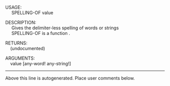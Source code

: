 USAGE:  
&nbsp;&nbsp;&nbsp;&nbsp;&nbsp;SPELLING-OF&nbsp;value&nbsp;  
  
DESCRIPTION:  
&nbsp;&nbsp;&nbsp;&nbsp;&nbsp;Gives&nbsp;the&nbsp;delimiter-less&nbsp;spelling&nbsp;of&nbsp;words&nbsp;or&nbsp;strings  
&nbsp;&nbsp;&nbsp;&nbsp;&nbsp;SPELLING-OF&nbsp;is&nbsp;a&nbsp;function&nbsp;.  
  
RETURNS:  
&nbsp;&nbsp;&nbsp;&nbsp;(undocumented)  
  
ARGUMENTS:  
&nbsp;&nbsp;&nbsp;&nbsp;value&nbsp;[any-word!&nbsp;any-string!]  
___
Above this line is autogenerated. Place user comments below.
